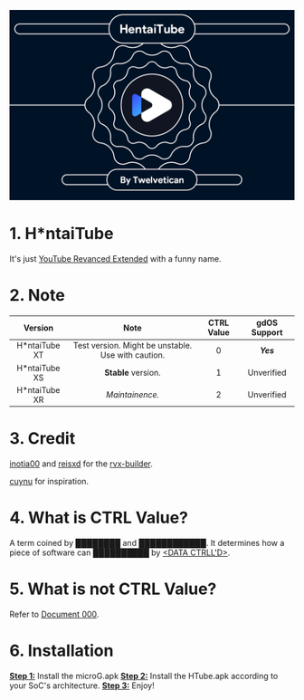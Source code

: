 ![image](https://github.com/Variables2000/HTube/blob/main/Banner-3.6xt.jpg)

# 1. H*ntaiTube
It's just [YouTube Revanced Extended](https://github.com/inotia00/ReVanced_Extended) with a funny name.
# 2. Note
| Version | Note | CTRL Value | gdOS Support |
| :-: | :-: | :-: | :-: |
| H*ntaiTube XT | Test version. Might be unstable. Use with caution. | 0 | ***Yes*** |
| H*ntaiTube XS | **Stable** version. | 1 | Unverified |
| H*ntaiTube XR | *Maintainence.* | 2 | Unverified |
# 3. Credit
[inotia00](https://github.com/inotia00) and [reisxd](https://github.com/reisxd) for the [rvx-builder](https://github.com/inotia00/rvx-bilder).

[cuynu](https://github.com/cuynu) for inspiration.

# 4. What is CTRL Value?
A term coined by ████████ and ████████████. It determines how a piece of software can ██████████ by [<DATA CTRLL'D>](https://scp-wiki.wikidot.com/scp-3125).

# 5. What is not CTRL Value?
Refer to [Document 000](https://github.com/Variables2000/HTube/blob/main/README.md).

# 6. Installation
<ins>**Step 1:**</ins> Install the microG.apk
<ins>**Step 2:**</ins> Install the HTube.apk according to your SoC's architecture.
<ins>**Step 3:**</ins> Enjoy!
